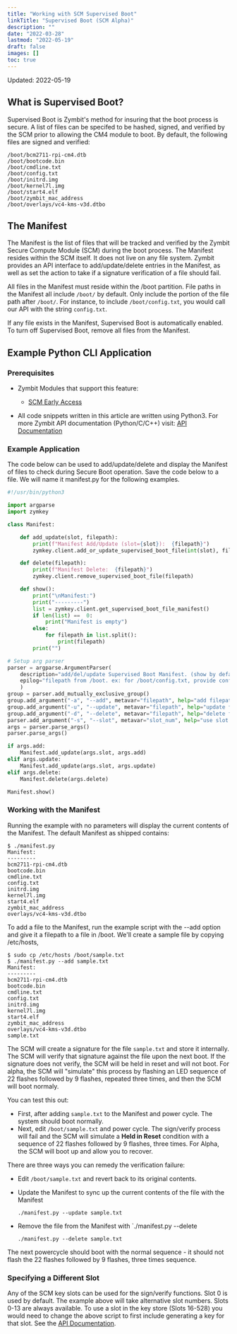 ```yaml
---
title: "Working with SCM Supervised Boot"
linkTitle: "Supervised Boot (SCM Alpha)"
description: ""
date: "2022-03-28"
lastmod: "2022-05-19"
draft: false
images: []
toc: true
---
```

Updated: 2022-05-19

## What is Supervised Boot?

Supervised Boot is Zymbit's method for insuring that the boot process is secure. A list of files can be specifed to be hashed, signed, and verified by the SCM prior to allowing the CM4 module to boot. By default, the following files are signed and verified:

```
/boot/bcm2711-rpi-cm4.dtb
/boot/bootcode.bin
/boot/cmdline.txt
/boot/config.txt
/boot/initrd.img
/boot/kernel7l.img
/boot/start4.elf
/boot/zymbit_mac_address
/boot/overlays/vc4-kms-v3d.dtbo
```

## The Manifest

The Manifest is the list of files that will be tracked and verified by the Zymbit Secure Compute Module (SCM) during the boot process. The Manifest resides within the SCM itself. It does not live on any file system. Zymbit provides an API interface to add/update/delete entries in the Manifest, as well as set the action to take if a signature verification of a file should fail.
 
All files in the Manifest must reside within the /boot partition. File paths in the Manifest all include `/boot/` by default. Only include the portion of the file path after `/boot/`. For instance, to include `/boot/config.txt`, you would call our API with the string `config.txt`.

If any file exists in the Manifest, Supervised Boot is automatically enabled. To turn off Supervised Boot, remove all files from the Manifest.

## Example Python CLI Application

### Prerequisites

* Zymbit Modules that support this feature:
    * [SCM Early Access](https://www.zymbit.com/secure-compute-node/)

* All code snippets written in this article are written using Python3. For more Zymbit API documentation (Python/C/C++) visit: [API Documentation](../../api)

### Example Application

The code below can be used to add/update/delete and display the Manifest of files to check during Secure Boot operation. Save the code below to a file. We will name it manifest.py for the following examples.

```python
#!/usr/bin/python3

import argparse
import zymkey

class Manifest:

    def add_update(slot, filepath):
        print(f"Manifest Add/Update (slot={slot}):  {filepath}")
        zymkey.client.add_or_update_supervised_boot_file(int(slot), filepath)

    def delete(filepath):
        print(f"Manifest Delete:  {filepath}")
        zymkey.client.remove_supervised_boot_file(filepath)

    def show():
        print("\nManifest:")
        print("---------")
        list = zymkey.client.get_supervised_boot_file_manifest()
        if len(list) ==  0:
            print("Manifest is empty")
        else:
            for filepath in list.split():
                print(filepath)
        print("")

# Setup arg parser
parser = argparse.ArgumentParser(
    description="add/del/update Supervised Boot Manifest. (show by default)",
    epilog="filepath from /boot. ex: for /boot/config.txt, provide config.txt."
    )
group = parser.add_mutually_exclusive_group()
group.add_argument("-a", "--add", metavar="filepath", help="add filepath to manifest", action="store", required=False)
group.add_argument("-u", "--update", metavar="filepath", help="update filepath in manifest", action="store", required=False)
group.add_argument("-d", "--delete", metavar="filepath", help="delete filepath from manifest", action="store", required=False)
parser.add_argument("-s", "--slot", metavar="slot_num", help="use slot for add/delete (default=0)", default=0, action="store", required=False)
args = parser.parse_args()
parser.parse_args()

if args.add:
    Manifest.add_update(args.slot, args.add)
elif args.update:
    Manifest.add_update(args.slot, args.update)
elif args.delete:
    Manifest.delete(args.delete)

Manifest.show()
```

### Working with the Manifest

Running the example with no parameters will display the current contents of the Manifest. The default Manifest as shipped contains:

```
$ ./manifest.py
Manifest:
---------
bcm2711-rpi-cm4.dtb
bootcode.bin
cmdline.txt
config.txt
initrd.img
kernel7l.img
start4.elf
zymbit_mac_address
overlays/vc4-kms-v3d.dtbo
```

To add a file to the Manifest, run the example script with the --add option and give it a filepath to a file in /boot. We'll create a sample file by copying /etc/hosts,

```
$ sudo cp /etc/hosts /boot/sample.txt
$ ./manifest.py --add sample.txt
Manifest:
---------
bcm2711-rpi-cm4.dtb
bootcode.bin
cmdline.txt
config.txt
initrd.img
kernel7l.img
start4.elf
zymbit_mac_address
overlays/vc4-kms-v3d.dtbo
sample.txt
```

The SCM will create a signature for the file `sample.txt` and store it internally. The SCM will verify that signature against the file upon the next boot. If the signature does not verify, the SCM will be held in reset and will not boot. For alpha, the SCM will "simulate" this process by flashing an LED sequence of 22 flashes followed by 9 flashes, repeated three times, and then the SCM will boot normaly. 

You can test this out:

 * First, after adding `sample.txt` to the Manifest and power cycle. The system should boot normally.
 * Next, edit `/boot/sample.txt` and power cycle. The sign/verify process will fail and the SCM will simulate a __Held in Reset__ condition with a sequence of 22 flashes followed by 9 flashes, three times. For Alpha, the SCM will boot up and allow you to recover. 

There are three ways you can remedy the verification failure:
 
 * Edit `/boot/sample.txt` and revert back to its original contents.
 * Update the Manifest to sync up the current contents of the file with the Manifest

    `./manifest.py --update sample.txt`
    
 * Remove the file from the Manifest with `./manifest.py --delete

    `./manifest.py --delete sample.txt`

The next powercycle should boot with the normal sequence - it should not flash the 22 flashes followed by 9 flashes, three times sequence.

### Specifying a Different Slot

Any of the SCM key slots can be used for the sign/verify functions. Slot 0 is used by default. The example above will take alternative slot numbers. Slots 0-13 are always available. To use a slot in the key store (Slots 16-528) you would need to change the above script to first include generating a key for that slot. See the [API Documentation](../../api).



